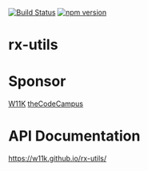 
[![Build Status](https://travis-ci.org/w11k/rx-utils.svg?branch=master)](https://travis-ci.org/w11k/rx-utils)
[![npm version](https://badge.fury.io/js/%40w11k%2Frx-utils.svg)](https://badge.fury.io/js/%40w11k%2Frx-utils)

# rx-utils

# Sponsor

[W11K](https://www.w11k.de/)
[theCodeCampus](https://www.thecodecampus.de/)


# API Documentation

https://w11k.github.io/rx-utils/

